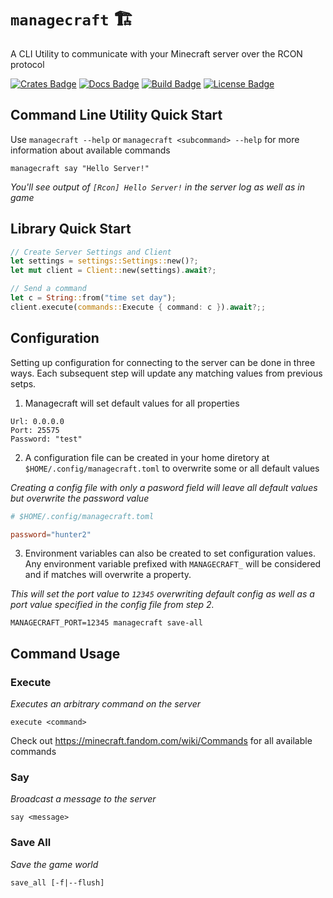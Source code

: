# `managecraft` :building_construction:
A CLI Utility to communicate with your Minecraft server over the RCON protocol

[![Crates Badge]][Crates] [![Docs Badge]][Docs] [![Build Badge]][Build] [![License Badge]][License]

## Command Line Utility Quick Start
Use `managecraft --help` or `managecraft <subcommand> --help` for more information about available commands

```shell
managecraft say "Hello Server!"
```
_You'll see output of `[Rcon] Hello Server!` in the server log as well as in game_

## Library Quick Start
```rust
// Create Server Settings and Client
let settings = settings::Settings::new()?;
let mut client = Client::new(settings).await?;

// Send a command
let c = String::from("time set day");
client.execute(commands::Execute { command: c }).await?;;
```

## Configuration
Setting up configuration for connecting to the server can be done in three ways. Each subsequent step will update any matching values from previous setps.

1. Managecraft will set default values for all properties
```
Url: 0.0.0.0
Port: 25575
Password: "test"
```

2. A configuration file can be created in your home diretory at `$HOME/.config/managecraft.toml` to overwrite some or all default values

_Creating a config file with only a pasword field will leave all default values but overwrite the password value_
```toml
# $HOME/.config/managecraft.toml

password="hunter2"
```

3. Environment variables can also be created to set configuration values. Any environment variable prefixed with `MANAGECRAFT_` will be considered and if matches will overwrite a property.

_This will set the port value to `12345` overwriting default config as well as a port value specified in the config file from step 2._
```shell
MANAGECRAFT_PORT=12345 managecraft save-all
```

## Command Usage

### Execute
_Executes an arbitrary command on the server_

`execute <command>`

Check out https://minecraft.fandom.com/wiki/Commands for all available commands

### Say
_Broadcast a message to the server_

`say <message>`

### Save All
_Save the game world_

`save_all [-f|--flush]`

[Crates]: https://crates.io/crates/managecraft
[Crates Badge]: https://img.shields.io/crates/v/managecraft

[Docs]: https://docs.rs/managecraft
[Docs Badge]: https://docs.rs/managecraft/badge.svg

[Build]: https://github.com/jayman888/managecraft/actions/workflows/release.yml
[Build Badge]: https://github.com/jayman888/managecraft/actions/workflows/release.yml/badge.svg?branch=master

[License]: https://spdx.org/licenses/MIT.html
[License Badge]: https://img.shields.io/badge/License-MIT-blue.svg
